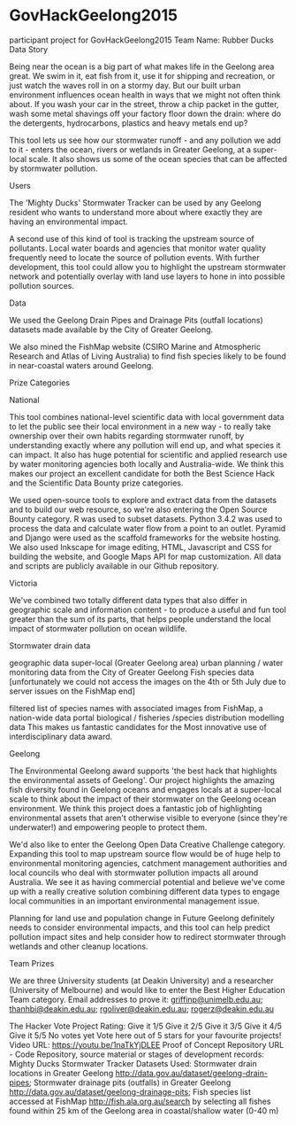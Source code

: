 # GovHackGeelong2015
participant project for GovHackGeelong2015
Team Name: 
Rubber Ducks
Data Story

Being near the ocean is a big part of what makes life in the Geelong area great. We swim in it, eat fish from it, use it for shipping and recreation, or just watch the waves roll in on a stormy day. But our built urban environment influences ocean health in ways that we might not often think about. If you wash your car in the street, throw a chip packet in the gutter, wash some metal shavings off your factory floor down the drain: where do the detergents, hydrocarbons, plastics and heavy metals end up?

This tool lets us see how our stormwater runoff - and any pollution we add to it - enters the ocean, rivers or wetlands in Greater Geelong, at a super-local scale. It also shows us some of the ocean species that can be affected by stormwater pollution.

Users

The 'Mighty Ducks' Stormwater Tracker can be used by any Geelong resident who wants to understand more about where exactly they are having an environmental impact.

A second use of this kind of tool is tracking the upstream source of pollutants. Local water boards and agencies that monitor water quality frequently need to locate the source of pollution events. With further development, this tool could allow you to highlight the upstream stormwater network and potentially overlay with land use layers to hone in into possible pollution sources.

Data

We used the Geelong Drain Pipes and Drainage Pits (outfall locations) datasets made available by the City of Greater Geelong.

We also mined the FishMap website (CSIRO Marine and Atmospheric Research and Atlas of Living Australia) to find fish species likely to be found in near-coastal waters around Geelong.

Prize Categories

National

This tool combines national-level scientific data with local government data to let the public see their local environment in a new way - to really take ownership over their own habits regarding stormwater runoff, by understanding exactly where any pollution will end up, and what species it can impact. It also has huge potential for scientific and applied research use by water monitoring agencies both locally and Australia-wide. We think this makes our project an excellent candidate for both the Best Science Hack and the Scientific Data Bounty prize categories.

We used open-source tools to explore and extract data from the datasets and to build our web resource, so we're also entering the Open Source Bounty category. R was used to subset datasets. Python 3.4.2 was used to process the data and calculate water flow from a point to an outlet. Pyramid and Django were used as the scaffold frameworks for the website hosting.  We also used Inkscape for image editing, HTML, Javascript and CSS for building the website,  and Google Maps API for map customization. All data and scripts are publicly available in our Github repository.

Victoria

We've combined two totally different data types that also differ in geographic scale and information content - to produce a useful and fun tool greater than the sum of its parts, that helps people understand the local impact of stormwater pollution on ocean wildlife.

Stormwater drain data

geographic data
super-local (Greater Geelong area)
urban planning / water monitoring data from the City of Greater Geelong
Fish species data [unfortunately we could not access the images on the 4th or 5th July due to server issues on the FishMap end]

filtered list of species names with associated images
from FishMap, a nation-wide data portal
biological / fisheries /species distribution modelling data
This makes us fantastic candidates for the Most innovative use of interdisciplinary data award.

Geelong

The Environmental Geelong award supports 'the best hack that highlights the environmental assets of Geelong'. Our project highlights the amazing fish diversity found in Geelong oceans and engages locals at a super-local scale to think about the impact of their stormwater on the Geelong ocean environment. We think this project does a fantastic job of highlighting environmental assets that aren't otherwise visible to everyone (since they're underwater!) and empowering people to protect them.

We'd also like to enter the Geelong Open Data Creative Challenge category. Expanding this tool to map upstream source flow would be of huge help to environmental monitoring agencies, catchment management authorities and local councils who deal with stormwater pollution impacts all around Australia. We see it as having commercial potential and believe we've come up with a really creative solution combining different data types to engage local communities in an important environmental management issue.

Planning for land use and population change in Future Geelong definitely needs to consider environmental impacts, and this tool can help predict pollution impact sites and help consider how to redirect stormwater through wetlands and other cleanup locations.

Team Prizes

We are three University students (at Deakin University) and a researcher (University of Melbourne) and would like to enter the Best Higher Education Team category. Email addresses to prove it: griffinp@unimelb.edu.au; thanhbi@deakin.edu.au; rgoliver@deakin.edu.au; rogerz@deakin.edu.au

 

The Hacker Vote Project Rating: 
Give it 1/5
Give it 2/5
Give it 3/5
Give it 4/5
Give it 5/5
No votes yet
Vote here out of 5 stars for your favourite projects!
Video URL: 
https://youtu.be/1naTkYjDLEE
Proof of Concept Repository URL - Code Repository, source material or stages of development records: 
Mighty Ducks Stormwater Tracker
Datasets Used: 
Stormwater drain locations in Greater Geelong http://data.gov.au/dataset/geelong-drain-pipes; Stormwater drainage pits (outfalls) in Greater Geelong http://data.gov.au/dataset/geelong-drainage-pits; Fish species list accessed at FishMap http://fish.ala.org.au/search by selecting all fishes found within 25 km of the Geelong area in coastal/shallow water (0-40 m)
